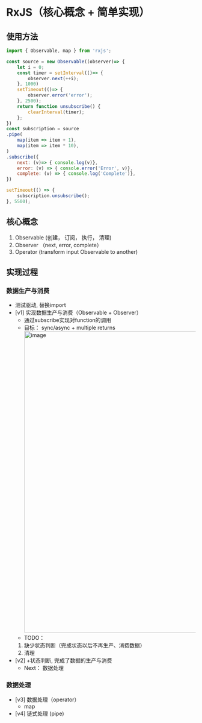 # RxJS（核心概念 + 简单实现）
## 使用方法
```js
import { Observable, map } from 'rxjs';

const source = new Observable((observer)=> {
    let i = 0;
    const timer = setInterval(()=> {
        observer.next(++i);
    }, 1000)
    setTimeout(()=> {
        observer.error('error');
    }, 2500);
    return function unsubscribe() {
        clearInterval(timer);
    };
})
const subscription = source
.pipe(
    map(item => item + 1),
    map(item => item * 10),
)
.subscribe({
    next: (v)=> { console.log(v)},
    error: (v) => { console.error('Error', v)},
    complete: (v) => { console.log('Complete')},
})

setTimeout(() => {
    subscription.unsubscribe();
}, 5500);

```
## 核心概念
1. Observable (创建， 订阅， 执行， 清理)
2. Observer （next, error, complete）
3. Operator (transform input Observable to another)
## 实现过程
### 数据生产与消费
- 测试驱动, 替换import
- [v1] 实现数据生产与消费（Observable + Observer）
    - 通过subscribe实现对function的调用
    - 目标： sync/async + multiple returns <img width="800" alt="image" src="https://user-images.githubusercontent.com/102499728/188781179-e281abfe-b92c-4cee-8e9d-2543cc921eaa.png">
    - TODO： 
    1. 缺少状态判断（完成状态以后不再生产、消费数据）
    2. 清理
- [v2] +状态判断, 完成了数据的生产与消费
    - Next： 数据处理  
### 数据处理
- [v3] 数据处理（operator）
    - map
- [v4] 链式处理 (pipe)


